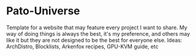 # Pato-Universe
Template for a website that may feature every project I want to share. My way of doing things is always the best, it's my preference, and others may like it but they are not designed to be the best for everyone else. Ideas: ArchDistro, Blocklists, Arkenfox recipes, GPU-KVM guide, etc
